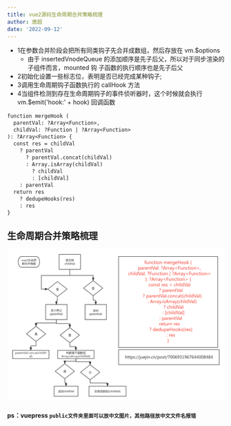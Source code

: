 ```yaml
---
title: vue2源码生命周期合并策略梳理
author: 唐超
date: '2022-09-12'
---
```

- 1在参数合并阶段会把所有同类钩子先合并成数组，然后存放在 vm.$options
  - 由于 insertedVnodeQueue 的添加顺序是先⼦后⽗，所以对于同步渲染的⼦组件⽽⾔，mounted 钩 ⼦函数的执⾏顺序也是先⼦后⽗
- 2初始化设置一些标志位，表明是否已经完成某种钩子;
- 3调用生命周期钩子函数执行的 callHook 方法
- 4当组件检测到存在生命周期钩子的事件侦听器时，这个时候就会执行vm.$emit('hook:' + hook) 回调函数



```
function mergeHook (
  parentVal: ?Array<Function>,
  childVal: ?Function | ?Array<Function>
): ?Array<Function> {
  const res = childVal
    ? parentVal
      ? parentVal.concat(childVal)
      : Array.isArray(childVal)
        ? childVal
        : [childVal]
    : parentVal
  return res
    ? dedupeHooks(res)
    : res
}

```
## 生命周期合并策略梳理
![生命周期合并策略梳理](/生命周期合并策略梳理.png)


####  ps：vuepress `public文件夹里面可以放中文图片，其他路径放中文文件名报错`


<!-- ![生命周期合并策略梳理](./1.png) -->

